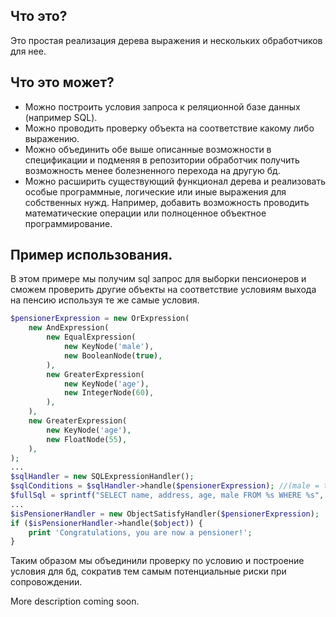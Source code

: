 Что это?
-
Это простая реализация дерева выражения и нескольких обработчиков для нее. 

Что это может?
-
- Можно построить условия запроса к реляционной базе данных (например SQL).
- Можно проводить проверку объекта на соответствие какому либо выражению.
- Можно объединить обе выше описанные возможности в спецификации и подменяя в репозитории обработчик получить возможность менее болезненного перехода на другую бд.
- Можно расширить существующий функционал дерева и реализовать особые программные, логические или иные выражения для собственных нужд. Например, добавить возможность проводить математические операции или полноценное объектное программирование.

Пример использования.
-
В этом примере мы получим sql запрос для выборки пенсионеров и сможем проверить другие объекты на соответствие условиям выхода на пенсию используя те же самые условия.

```php
$pensionerExpression = new OrExpression(
    new AndExpression(
        new EqualExpression(
            new KeyNode('male'),
            new BooleanNode(true),
        ),
        new GreaterExpression(
            new KeyNode('age'),
            new IntegerNode(60),
        ),
    ),
    new GreaterExpression(
        new KeyNode('age'),
        new FloatNode(55),
    ),
);
...
$sqlHandler = new SQLExpressionHandler();
$sqlConditions = $sqlHandler->handle($pensionerExpression); //(male = true AND age > 60) OR age > 55
$fullSql = sprintf("SELECT name, address, age, male FROM %s WHERE %s", $tableName, $sqlConditions);
...
$isPensionerHandler = new ObjectSatisfyHandler($pensionerExpression);
if ($isPensionerHandler->handle($object)) { 
    print 'Congratulations, you are now a pensioner!';
}
```
Таким образом мы объединили проверку по условию и построение условия для бд, сократив тем самым потенциальные риски при сопровождении.

More description coming soon.